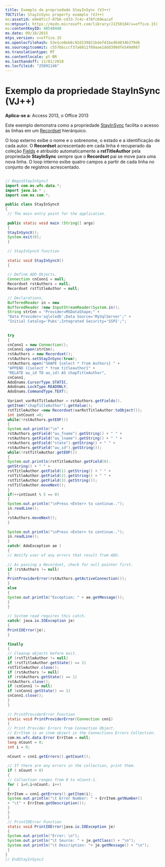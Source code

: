 ```yaml
---
title: Exemplo da propriedade StayInSync (VJ++)
TOCTitle: StayInSync property example (VJ++)
ms:assetid: e9e0fcc7-07b6-c433-7c4c-478fc69eacaf
ms:mtpsurl: https://msdn.microsoft.com/library/JJ250184(v=office.15)
ms:contentKeyID: 48548448
ms.date: 09/18/2015
mtps_version: v=office.15
ms.openlocfilehash: 53e1ce8eb6c92d139821bdefd1bed64834b379d6
ms.sourcegitcommit: c557bbcccf37a6011f89aae1ddd399dfe549d087
ms.translationtype: MT
ms.contentlocale: pt-BR
ms.lasthandoff: 11/01/2018
ms.locfileid: "25891146"
---
```

# <a name="stayinsync-property-example-vj"></a>Exemplo da propriedade StayInSync (VJ++)


**Aplica-se a**: Access 2013, o Office 2013

Este exemplo demonstra como a propriedade [StayInSync](stayinsync-property-ado.md) facilita o acesso às linhas em um [Recordset](recordset-object-ado.md) hierárquico.

O loop externo exibe o nome e o sobrenome, o estado e a identificação de cada autor. O **Recordset** acrescentado em cada linha é recuperado da coleção [Fields](fields-collection-ado.md) e atribuído automaticamente a **rstTitleAuthor** pela propriedade **StayInSync** sempre que o **Recordset** pai se move para uma nova linha. O loop interno exibe quatro campos a partir de cada linha no conjunto de registros acrescentado.

```java 
 
// BeginStayInSyncJ 
import com.ms.wfc.data.*; 
import java.io.* ; 
import com.ms.com.*; 
 
public class StayInSyncX 
{ 
 // The main entry point for the application. 
 
 public static void main (String[] args) 
 { 
 StayInSyncX(); 
 System.exit(0); 
 } 
 
 // StayInSyncX function 
 
 static void StayInSyncX() 
 { 
 
 // Define ADO Objects. 
 Connection cnConn1 = null; 
 Recordset rstAuthors = null; 
 Recordset rstTitleAuthor = null; 
 
 // Declarations. 
 BufferedReader in = new 
 BufferedReader (new InputStreamReader(System.in)); 
 String strCnn = "Provider=MSDataShape;" + 
 "Data Provider='sqloledb';Data Source='MySqlServer';" + 
 "Initial Catalog='Pubs';Integrated Security='SSPI';"; 
 
 
 try 
 { 
 cnConn1 = new Connection(); 
 cnConn1.open(strCnn); 
 rstAuthors = new Recordset(); 
 rstAuthors.setStayInSync(true); 
 rstAuthors.open("SHAPE {select * from Authors} " + 
 "APPEND ({select * from titleauthor}" + 
 "RELATE au_id TO au_id) AS chapTitleAuthor", 
 cnConn1, 
 AdoEnums.CursorType.STATIC, 
 AdoEnums.LockType.READONLY, 
 AdoEnums.CommandType.TEXT); 
 
 Variant varRstTitleAuthor = rstAuthors.getFields(). 
 getItem("chapTitleAuthor").getValue(); 
 rstTitleAuthor =new Recordset(varRstTitleAuthor.toObject()); 
 int intCount =0; 
 while(!rstAuthors.getEOF()) 
 { 
 System.out.println("\n" + 
 rstAuthors.getField("au_fname").getString() + " " + 
 rstAuthors.getField("au_lname").getString() + " " + 
 rstAuthors.getField("state").getString() + " " + 
 rstAuthors.getField("au_id").getString()); 
 while(!rstTitleAuthor.getEOF()) 
 { 
 System.out.println(rstTitleAuthor.getField(0). 
 getString() + " " + 
 rstTitleAuthor.getField(1).getString() + " " + 
 rstTitleAuthor.getField(2).getString() + " " + 
 rstTitleAuthor.getField(3).getString()); 
 rstTitleAuthor.moveNext(); 
 } 
 if(++intCount % 5 == 0) 
 { 
 System.out.println("\nPress <Enter> to continue.."); 
 in.readLine(); 
 } 
 rstAuthors.moveNext(); 
 } 
 
 System.out.println("\nPress <Enter> to continue.."); 
 in.readLine(); 
 } 
 catch( AdoException ae ) 
 { 
 // Notify user of any errors that result from ADO. 
 
 // As passing a Recordset, check for null pointer first. 
 if (rstAuthors != null) 
 { 
 PrintProviderError(rstAuthors.getActiveConnection()); 
 } 
 else 
 { 
 System.out.println("Exception: " + ae.getMessage()); 
 } 
 } 
 
 // System read requires this catch. 
 catch( java.io.IOException je) 
 { 
 PrintIOError(je); 
 } 
 
 finally 
 { 
 // Cleanup objects before exit. 
 if (rstTitleAuthor != null) 
 if (rstTitleAuthor.getState() == 1) 
 rstTitleAuthor.close(); 
 if (rstAuthors != null) 
 if (rstAuthors.getState() == 1) 
 rstAuthors.close(); 
 if (cnConn1 != null) 
 if (cnConn1.getState() == 1) 
 cnConn1.close(); 
 } 
 } 
 
 // PrintProviderError Function 
 static void PrintProviderError(Connection cnn1) 
 { 
 // Print Provider Errors from Connection Object. 
 // ErrItem is an item object in the Connections Errors Collection. 
 com.ms.wfc.data.Error ErrItem = null; 
 long nCount = 0; 
 int i = 0; 
 
 nCount = cnn1.getErrors().getCount(); 
 
 // If there are any errors in the collection, print them. 
 if ( nCount > 0) 
 { 
 // Collection ranges from 0 to nCount-1. 
 for ( i=0;i<nCount; i++) 
 { 
 ErrItem = cnn1.getErrors().getItem(i); 
 System.out.println("\t Error Number: " + ErrItem.getNumber() 
 + "\t" + ErrItem.getDescription()); 
 } 
 } 
 } 
 // PrintIOError Function 
 static void PrintIOError(java.io.IOException je) 
 { 
 System.out.println("Error: \n"); 
 System.out.println("\t Source: " + je.getClass() + "\n"); 
 System.out.println("\t Description: "+ je.getMessage() + "\n"); 
 } 
} 
// EndStayInSyncJ 
```

